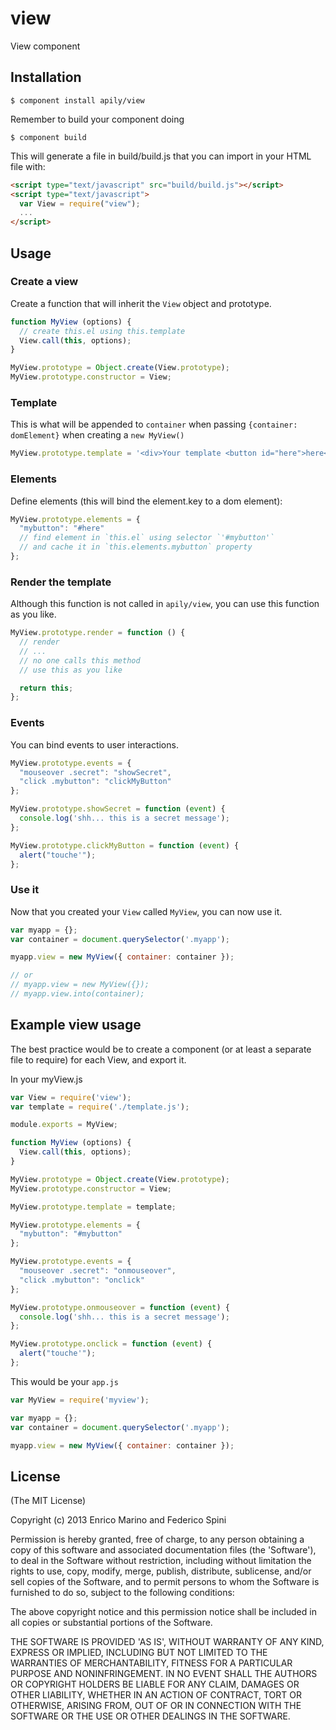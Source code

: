# view

View component

## Installation

    $ component install apily/view

Remember to build your component doing

    $ component build

This will generate a file in build/build.js that you can import in your HTML file with:

```html
<script type="text/javascript" src="build/build.js"></script>
<script type="text/javascript">
  var View = require("view");
  ...
</script>
```

## Usage
### Create a view

Create a function that will inherit the `View` object and prototype.

```js
function MyView (options) {
  // create this.el using this.template
  View.call(this, options);
}

MyView.prototype = Object.create(View.prototype);
MyView.prototype.constructor = View;
```

### Template

This is what will be appended to `container` when passing `{container: domElement}` when creating a `new MyView()`

```js
MyView.prototype.template = '<div>Your template <button id="here">here</button></div>';
```

### Elements

Define elements (this will bind the element.key to a dom element):

```js
MyView.prototype.elements = {
  "mybutton": "#here"
  // find element in `this.el` using selector `'#mybutton'`
  // and cache it in `this.elements.mybutton` property
};
```


### Render the template

Although this function is not called in `apily/view`, you can use this function as you like.

```js
MyView.prototype.render = function () {
  // render
  // ...
  // no one calls this method
  // use this as you like

  return this;
};
```

### Events

You can bind events to user interactions.

```js
MyView.prototype.events = {
  "mouseover .secret": "showSecret",
  "click .mybutton": "clickMyButton"
};

MyView.prototype.showSecret = function (event) {
  console.log('shh... this is a secret message');
};

MyView.prototype.clickMyButton = function (event) {
  alert("touche'");
};
```

### Use it

Now that you created your `View` called `MyView`, you can now use it.

```js
var myapp = {};
var container = document.querySelector('.myapp');

myapp.view = new MyView({ container: container });

// or
// myapp.view = new MyView({});
// myapp.view.into(container);
```

## Example view usage

The best practice would be to create a component (or at least a separate file to require) for each View, and export it.

In your myView.js
```js
var View = require('view');
var template = require('./template.js');

module.exports = MyView;

function MyView (options) {
  View.call(this, options);
}

MyView.prototype = Object.create(View.prototype);
MyView.prototype.constructor = View;

MyView.prototype.template = template;

MyView.prototype.elements = {
  "mybutton": "#mybutton"
};

MyView.prototype.events = {
  "mouseover .secret": "onmouseover",
  "click .mybutton": "onclick"
};

MyView.prototype.onmouseover = function (event) {
  console.log('shh... this is a secret message');
};

MyView.prototype.onclick = function (event) {
  alert("touche'");
};
```

This would be your `app.js`

```js
var MyView = require('myview');

var myapp = {};
var container = document.querySelector('.myapp');

myapp.view = new MyView({ container: container });
```

## License

(The MIT License)

Copyright (c) 2013 Enrico Marino and Federico Spini

Permission is hereby granted, free of charge, to any person obtaining
a copy of this software and associated documentation files (the
'Software'), to deal in the Software without restriction, including
without limitation the rights to use, copy, modify, merge, publish,
distribute, sublicense, and/or sell copies of the Software, and to
permit persons to whom the Software is furnished to do so, subject to
the following conditions:

The above copyright notice and this permission notice shall be
included in all copies or substantial portions of the Software.

THE SOFTWARE IS PROVIDED 'AS IS', WITHOUT WARRANTY OF ANY KIND,
EXPRESS OR IMPLIED, INCLUDING BUT NOT LIMITED TO THE WARRANTIES OF
MERCHANTABILITY, FITNESS FOR A PARTICULAR PURPOSE AND NONINFRINGEMENT.
IN NO EVENT SHALL THE AUTHORS OR COPYRIGHT HOLDERS BE LIABLE FOR ANY
CLAIM, DAMAGES OR OTHER LIABILITY, WHETHER IN AN ACTION OF CONTRACT,
TORT OR OTHERWISE, ARISING FROM, OUT OF OR IN CONNECTION WITH THE
SOFTWARE OR THE USE OR OTHER DEALINGS IN THE SOFTWARE.